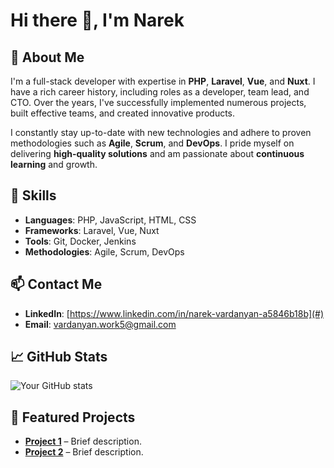 # Hi there 👋, I'm Narek

## 🚀 About Me
I'm a full-stack developer with expertise in **PHP**, **Laravel**, **Vue**, and **Nuxt**. I have a rich career history, including roles as a developer, team lead, and CTO. Over the years, I've successfully implemented numerous projects, built effective teams, and created innovative products.

I constantly stay up-to-date with new technologies and adhere to proven methodologies such as **Agile**, **Scrum**, and **DevOps**. I pride myself on delivering **high-quality solutions** and am passionate about **continuous learning** and growth.

## 💼 Skills
- **Languages**: PHP, JavaScript, HTML, CSS
- **Frameworks**: Laravel, Vue, Nuxt
- **Tools**: Git, Docker, Jenkins
- **Methodologies**: Agile, Scrum, DevOps

## 📫 Contact Me
- **LinkedIn**: [https://www.linkedin.com/in/narek-vardanyan-a5846b18b](#)
- **Email**: [vardanyan.work5@gmail.com](mailto:vardanyan.work5@gmail.com)

## 📈 GitHub Stats
![Your GitHub stats](https://github-readme-stats.vercel.app/api?username=your-github-username&show_icons=true&theme=radical)

## 🌟 Featured Projects
- [**Project 1**](#) – Brief description.
- [**Project 2**](#) – Brief description.
